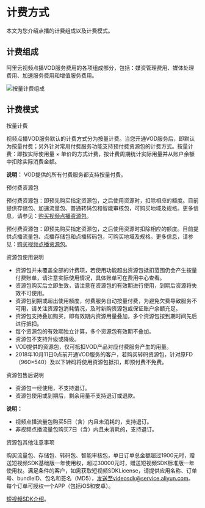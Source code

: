 # 计费方式

本文为您介绍点播的计费组成以及计费模式。

## 计费组成

阿里云视频点播VOD服务费用的各项组成部分，包括：媒资管理费用、媒体处理费用、加速服务费用和增值服务费用。

![按量计费组成 ](https://static-aliyun-doc.oss-accelerate.aliyuncs.com/assets/img/zh-CN/6097673061/p176688.png)

## 计费模式

按量计费

视频点播VOD服务默认的计费方式分为按量计费。当您开通VOD服务后，即默认为按量付费；另外针对常用付费服务功能支持预付费资源包的计费方式。按量计费：即按实际使用量 × 单价的方式计费，按计费周期统计实际用量并从账户余额中扣除实际消费金额。

**说明：** VOD提供的所有付费服务都支持按量付费。

预付费资源包

预付费资源包：即预先购买指定资源包，之后使用资源时，扣除相应的额度。目前提供存储包、加速流量包、普通转码包和智能审核包，可购买地域及规格。更多信息，请参见：[购买视频点播资源包](https://common-buy.aliyun.com/?&&commodityCode=vodflowbag#/buy)。

预付费资源包：即预先购买指定资源包，之后使用资源时扣除相应的额度。目前提供点播流量包、点播存储包和点播转码包，可购买地域及规格。更多信息，请参见：[购买视频点播资源包](https://common-buy-intl.alibabacloud.com/?spm=a3c0i.16119627.2449534240.4.68a3375ds2b0Ta&commodityCode=vod_flow_bag_intl#/buy)。

资源包使用说明

-   资源包并未覆盖全部的计费项，若使用功能超出资源包抵扣范围仍会产生按量付费账单，请注意实际使用情况，具体账单可在费用中心查看。
-   资源包购买后立即生效，请注意在资源包的有效期进行使用，到期后资源将失效不可使用。
-   资源包到期或超出使用额度，付费服务自动按量付费，为避免欠费导致服务不可用，请关注资源包消耗情况，及时新购资源包或保证账户余额充足。
-   资源包支持叠加购买，即有效期内资源用量叠加，多个资源包按到期时间先后进行抵扣。
-   每个资源包的有效期独立计算，多个资源包有效期不叠加。
-   资源包不支持升级或降级。
-   VOD提供的资源包，仅可抵扣VOD产品对应付费服务产生的用量。
-   2018年10月11日0点前开通VOD服务的客户，若购买转码资源包，针对原FD（960×540）及以下转码将使用资源包抵扣，即预付费不免费。

资源包售后说明

-   资源包一经使用，不支持退订。
-   资源包使用或到期后，剩余用量不支持退订或退款。

**说明：**

-   视频点播流量包购买5日（含）内且未消耗的，支持退订。
-   非视频点播流量包购买7日（含）内且未消耗的，支持退订。

资源包其他注意事项

购买流量包、存储包、转码包、智能审核包，单日订单总金额超过1900元时，赠送短视频SDK基础版一年使用权，超过30000元时，赠送短视频SDK标准版一年使用权。满足条件的客户，如需获取短视频SDKLicense，请提供应用名称、订单号、bundleID、包名和签名（MD5），发送至videosdk@service.aliyun.com。每个订单可授权一个APP（包括iOS和安卓）。

[短视频SDK介绍](https://promotion.aliyun.com/ntms/act/shortvideo.html)。

